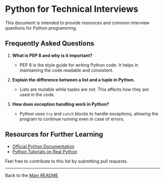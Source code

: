 # Python for Technical Interviews

This document is intended to provide resources and common interview questions for Python programming.

## Frequently Asked Questions

1. **What is PEP 8 and why is it important?**
   - PEP 8 is the style guide for writing Python code. It helps in maintaining the code readable and consistent.

2. **Explain the difference between a list and a tuple in Python.**
   - Lists are mutable while tuples are not. This affects how they are used in the code.

3. **How does exception handling work in Python?**
   - Python uses `try` and `catch` blocks to handle exceptions, allowing the program to continue running even in case of errors.

## Resources for Further Learning

- [Official Python Documentation](https://www.python.org/doc/)
- [Python Tutorials on Real Python](https://realpython.com/)

Feel free to contribute to this list by submitting pull requests.

---

Back to the [Main README](README.md)
